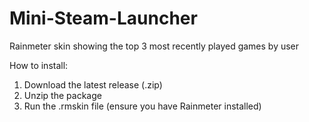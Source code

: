 # Mini-Steam-Launcher
Rainmeter skin showing the top 3 most recently played games by user

How to install:

1. Download the latest release (.zip)
2. Unzip the package
3. Run the .rmskin file (ensure you have Rainmeter installed)
